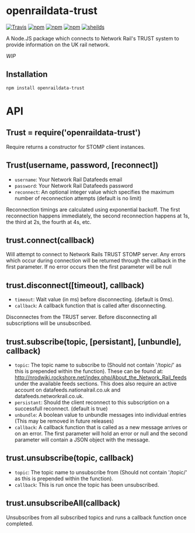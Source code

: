 openraildata-trust
===========

[![Travis](https://img.shields.io/travis/rust-lang/rust.svg?maxAge=2592000?style=flat-square)](https://travis-ci.org/divergentlepton/openraildata-trust)
[![npm](https://img.shields.io/npm/dt/express.svg?maxAge=2592000?style=flat-square)](https://www.npmjs.com/package/openraildata-trust)
[![npm](https://img.shields.io/npm/v/npm.svg?maxAge=2592000?style=flat-square)](https://www.npmjs.com/package/openraildata-trust)
[![npm](https://img.shields.io/npm/l/express.svg?maxAge=2592000?style=flat-square)](https://www.npmjs.com/package/openraildata-trust)
[![sheilds](https://img.shields.io/badge/style-flat--squared-green.svg?style=flat-square)](https://img.shields.io/badge/status-WIP-yellow.svg)


A Node.JS package which connects to Network Rail's TRUST system to provide information on the UK rail network.


*WIP*

## Installation

	npm install openraildata-trust

# API

## Trust = require('openraildata-trust')

Require returns a constructor for STOMP client instances.

## Trust(username, password, [reconnect])

- `username`: Your Network Rail Datafeeds email
- `password`: Your Network Rail Datafeeds password
- `reconnect`: An optional integer value which specifies the maximum number of reconnection attempts (default is no limit)

Reconnection timings are calculated using exponential backoff. The first reconnection happens immediately, the second reconnection happens at 1s, the third at 2s, the fourth at 4s, etc.

## trust.connect(callback)

Will attempt to connect to Network Rails TRUST STOMP server. Any errors which occur during connection will be returned through the callback in the first parameter. If no error occurs then the first parameter will be null

## trust.disconnect([timeout], callback)

- `timeout`: Wait value (in ms) before disconnecting. (default is 0ms).
- `callback`: A callback function that is called after disconnecting.

Disconnectes from the TRUST server. Before disconnecting all subscriptions will be unsubscribed.

## trust.subscribe(topic, [persistant], [unbundle], callback)

- `topic`: The topic name to subscribe to (Should not contain '/topic/' as this is prepended within the function). These can be found at: http://nrodwiki.rockshore.net/index.php/About_the_Network_Rail_feeds under the available feeds sections. This does also require an active account on datafeeds.nationalrail.co.uk and datafeeds.networkrail.co.uk.
- `persistant`: Should the client reconnect to this subscription on a successfull reconnect. (default is true)
- `unbundle`: A boolean value to unbundle messages into individual entries (This may be removed in future releases)
- `callback`: A callback function that is called as a new message arrives or on an error. The first parameter will hold an error or null and the second parameter will contain a JSON object with the message.

## trust.unsubscribe(topic, callback)

- `topic`: The topic name to unsubscribe from (Should not contain '/topic/' as this is prepended within the function).
- `callback`: This is run once the topic has been unsubscribed.

## trust.unsubscribeAll(callback)

Unsubscribes from all subscribed topics and runs a callback function once completed.
